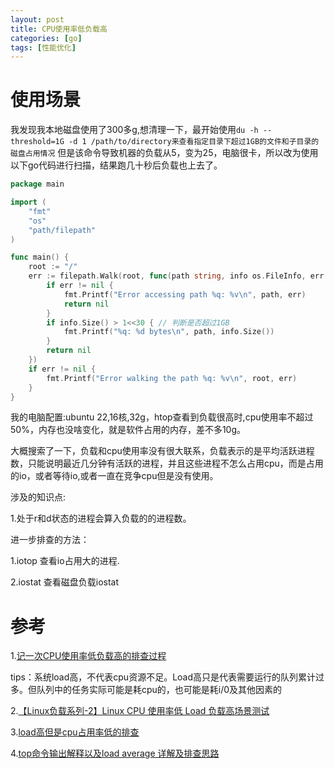```yaml
---
layout: post
title: CPU使用率低负载高
categories: [go]
tags: [性能优化]
---
```


# 使用场景

我发现我本地磁盘使用了300多g,想清理一下，最开始使用`du -h --threshold=1G -d 1 /path/to/directory来查看指定目录下超过1GB的文件和子目录的磁盘占用情况`
但是该命令导致机器的负载从5，变为25，电脑很卡，所以改为使用以下go代码进行扫描，结果跑几十秒后负载也上去了。


```go
package main

import (
	"fmt"
	"os"
	"path/filepath"
)

func main() {
	root := "/"
	err := filepath.Walk(root, func(path string, info os.FileInfo, err error) error {
		if err != nil {
			fmt.Printf("Error accessing path %q: %v\n", path, err)
			return nil
		}
		if info.Size() > 1<<30 { // 判断是否超过1GB
			fmt.Printf("%q: %d bytes\n", path, info.Size())
		}
		return nil
	})
	if err != nil {
		fmt.Printf("Error walking the path %q: %v\n", root, err)
	}
}

```


我的电脑配置:ubuntu 22,16核,32g，htop查看到负载很高时,cpu使用率不超过50%，内存也没啥变化，就是软件占用的内存，差不多10g。

大概搜索了一下，负载和cpu使用率没有很大联系，负载表示的是平均活跃进程数，只能说明最近几分钟有活跃的进程，并且这些进程不怎么占用cpu，而是占用的io，或者等待io,或者一直在竞争cpu但是没有使用。

涉及的知识点:

1.处于r和d状态的进程会算入负载的的进程数。

进一步排查的方法：

1.iotop 查看io占用大的进程.

2.iostat 查看磁盘负载iostat


# 参考

1.[记一次CPU使用率低负载高的排查过程](https://juejin.cn/post/6844904173843005447)

tips：系统load高，不代表cpu资源不足。Load高只是代表需要运行的队列累计过多。但队列中的任务实际可能是耗cpu的，也可能是耗i/0及其他因素的

2.[【Linux负载系列-2】Linux CPU 使用率低 Load 负载高场景测试](https://www.ebpf.top/post/sys_linux_load_avg2/)

3.[load高但是cpu占用率低的排查](https://www.cnblogs.com/51core/p/13640104.html)

4.[top命令输出解释以及load average 详解及排查思路](https://blog.csdn.net/zhangchenglikecc/article/details/52103737)